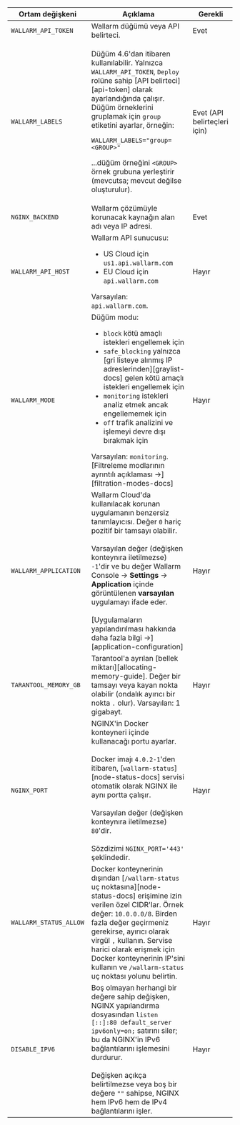 Ortam değişkeni | Açıklama| Gerekli
--- | ---- | ----
`WALLARM_API_TOKEN` | Wallarm düğümü veya API belirteci. | Evet
`WALLARM_LABELS` | <p>Düğüm 4.6'dan itibaren kullanılabilir. Yalnızca `WALLARM_API_TOKEN`, `Deploy` rolüne sahip [API belirteci][api-token] olarak ayarlandığında çalışır. Düğüm örneklerini gruplamak için `group` etiketini ayarlar, örneğin:</p> <p>`WALLARM_LABELS="group=<GROUP>"`</p> <p>...düğüm örneğini `<GROUP>` örnek grubuna yerleştirir (mevcutsa; mevcut değilse oluşturulur).</p> | Evet (API belirteçleri için)
`NGINX_BACKEND` | Wallarm çözümüyle korunacak kaynağın alan adı veya IP adresi. | Evet
`WALLARM_API_HOST` | Wallarm API sunucusu:<ul><li>US Cloud için `us1.api.wallarm.com`</li><li>EU Cloud için `api.wallarm.com`</li></ul>Varsayılan: `api.wallarm.com`. | Hayır
`WALLARM_MODE` | Düğüm modu:<ul><li>`block` kötü amaçlı istekleri engellemek için</li><li>`safe_blocking` yalnızca [gri listeye alınmış IP adreslerinden][graylist-docs] gelen kötü amaçlı istekleri engellemek için</li><li>`monitoring` istekleri analiz etmek ancak engellememek için</li><li>`off` trafik analizini ve işlemeyi devre dışı bırakmak için</li></ul>Varsayılan: `monitoring`.<br>[Filtreleme modlarının ayrıntılı açıklaması →][filtration-modes-docs] | Hayır
`WALLARM_APPLICATION` | Wallarm Cloud'da kullanılacak korunan uygulamanın benzersiz tanımlayıcısı. Değer `0` hariç pozitif bir tamsayı olabilir.<br><br>Varsayılan değer (değişken konteynıra iletilmezse) `-1`'dir ve bu değer Wallarm Console → **Settings** → **Application** içinde görüntülenen **varsayılan** uygulamayı ifade eder.<br><br>[Uygulamaların yapılandırılması hakkında daha fazla bilgi →][application-configuration] | Hayır
`TARANTOOL_MEMORY_GB` | Tarantool'a ayrılan [bellek miktarı][allocating-memory-guide]. Değer bir tamsayı veya kayan nokta olabilir (ondalık ayırıcı bir nokta <code>.</code> olur). Varsayılan: 1 gigabayt. | Hayır
`NGINX_PORT` | NGINX'in Docker konteyneri içinde kullanacağı portu ayarlar.<br><br>Docker imajı `4.0.2-1`'den itibaren, [`wallarm-status`][node-status-docs] servisi otomatik olarak NGINX ile aynı portta çalışır.<br><br>Varsayılan değer (değişken konteynıra iletilmezse) `80`'dir.<br><br>Sözdizimi `NGINX_PORT='443'` şeklindedir. | Hayır
`WALLARM_STATUS_ALLOW` | Docker konteynerinin dışından [`/wallarm-status` uç noktasına][node-status-docs] erişimine izin verilen özel CIDR'lar. Örnek değer: `10.0.0.0/8`. Birden fazla değer geçirmeniz gerekirse, ayırıcı olarak virgül `,` kullanın. Servise harici olarak erişmek için Docker konteynerinin IP'sini kullanın ve `/wallarm-status` uç noktası yolunu belirtin. | Hayır
`DISABLE_IPV6`| Boş olmayan herhangi bir değere sahip değişken, NGINX yapılandırma dosyasından `listen [::]:80 default_server ipv6only=on;` satırını siler; bu da NGINX'in IPv6 bağlantılarını işlemesini durdurur.<br><br>Değişken açıkça belirtilmezse veya boş bir değere `""` sahipse, NGINX hem IPv6 hem de IPv4 bağlantılarını işler. | Hayır